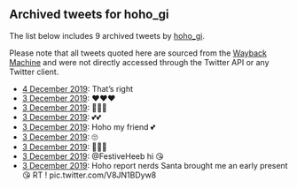 ## Archived tweets for hoho_gi

The list below includes 9 archived tweets by
[hoho_gi](https://twitter.com/hoho_gi).

Please note that all tweets quoted here are sourced from the
[Wayback Machine](https://web.archive.org) and were not directly accessed through the Twitter API or
any Twitter client.

* [ 4 December 2019](https://web.archive.org/web/20191204052332/https://twitter.com/hoho_gi/status/1201997977147133952): That’s right <!--1202031113365053440-->
* [ 3 December 2019](https://web.archive.org/web/20191204030142/https://twitter.com/hoho_gi/status/1202006112909877249): ❤️❤️❤️ <!--1202006112909877249-->
* [ 3 December 2019](https://web.archive.org/web/20191203233727/https://twitter.com/hoho_gi/status/1202005632427155456): 👀👀👀 <!--1202005632427155456-->
* [ 3 December 2019](https://web.archive.org/web/20191204030225/https://twitter.com/hoho_gi/status/1202002547961151488): 💕💕 <!--1202002547961151488-->
* [ 3 December 2019](https://web.archive.org/web/20191204031540/https://twitter.com/hoho_gi/status/1202002470895001601): Hoho my friend 💕 <!--1202002470895001601-->
* [ 3 December 2019](https://web.archive.org/web/20191204031511/https://twitter.com/hoho_gi/status/1201998873847353344): 🙄 <!--1202000704493281280-->
* [ 3 December 2019](https://web.archive.org/web/20191204030445/https://twitter.com/hoho_gi/status/1202000635064979456): 🙏🏻😘 <!--1202000635064979456-->
* [ 3 December 2019](https://web.archive.org/web/20191204031511/https://twitter.com/hoho_gi/status/1201998873847353344): @FestiveHeeb  hi 😘 <!--1201998873847353344-->
* [ 3 December 2019](https://web.archive.org/web/20191204052332/https://twitter.com/hoho_gi/status/1201997977147133952): Hoho report nerds Santa brought me an early present 😘 RT ! pic.twitter.com/V8JN1BDyw8 <!--1201997977147133952-->

